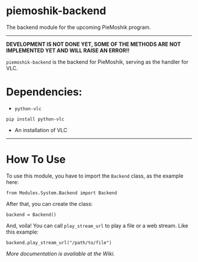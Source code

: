 # piemoshik-backend
The backend module for the upcoming PieMoshik program.

----
**DEVELOPMENT IS NOT DONE YET, SOME OF THE METHODS ARE NOT IMPLEMENTED YET AND WILL RAISE AN ERROR!!**

`piemoshik-backend` is the backend for PieMoshik, serving as the handler for VLC.

# Dependencies:
- `python-vlc`

```
pip install python-vlc
```

- An installation of VLC

----

# How To Use
To use this module, you have to import the `Backend` class, as the example here:

```
from Modules.System.Backend import Backend
```

After that, you can create the class:

```
backend = Backend()
```

And, voila! You can call `play_stream_url` to play a file or a web stream. Like this example:

```
backend.play_stream_url("/path/to/file")
```

*More documentation is available at the Wiki.*
